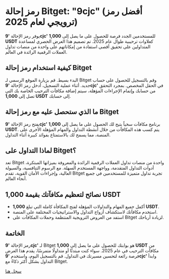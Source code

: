 # رمز إحالة Bitget: "9cjc" (أفضل رمز ترويجي لعام 2025)

يوفر رمز الإحالة **'9cjc'** للمستخدمين الجدد فرصة للحصول على ما يصل إلى **1,000 USDT** كعلاوات ترحيبية طوال عام 2025. تم تصميم هذا العرض الحصري لمساعدة المتداولين على تحقيق أقصى استفادة من إمكاناتهم على واحدة من منصات تداول العملات الرقمية الرائدة في العالم.

## كيفية استخدام رمز إحالة Bitget

البدء بسيط. قم بزيارة الموقع الرسمي لـ Bitget وقم بالتسجيل للحصول على حساب جديد. أثناء عملية التسجيل، أدخل رمز الإحالة **'9cjc'** في الحقل المخصص. بمجرد التحقق من حسابك وإتمام الإجراءات المؤهلة، سيتم إضافة مكافآت الترحيب الخاصة بك التي تصل إلى **1,000 USDT** إلى حسابك.

## ما الذي ستحصل عليه مع رمز إحالة Bitget

يفتح رمز الإحالة **'9cjc'** برنامج مكافآت سخياً يتيح لك الحصول على ما يصل إلى **1,000 USDT**. يتم كسب هذه المكافآت من خلال أنشطة التداول والمهام المؤهلة الأخرى على المنصة، مما يسمح لك بالاستمتاع بفوائد كبيرة أثناء التداول.

## لماذا التداول على Bitget؟

تعد Bitget واحدة من منصات تداول العملات الرقمية الرائدة والمعروفة بميزاتها المبتكرة، أدوات التداول المتقدمة، وواجهة المستخدم السهلة. مع الرسوم التنافسية، والسيولة العالية، وإجراءات الأمان القوية، تقدم Bitget تجربة تداول متميزة للمستخدمين في جميع أنحاء العالم.

## نصائح لتعظيم مكافآتك بقيمة 1,000 USDT

- أكمل جميع المهام والتداولات المؤهلة لفتح المكافأة كاملة التي تبلغ **1,000 USDT**.
- استخدم مكافآتك لاستكشاف أزواج التداول والاستراتيجيات المختلفة على المنصة.
- استفد من العروض الترويجية المنتظمة وحملات المكافآت على Bitget لزيادة أرباحك.

## الخاتمة

رمز الإحالة **'9cjc'** لـ Bitget هو بوابتك للحصول على ما يصل إلى **1,000 USDT** من مكافآت الترحيب في عام 2025. سواء كنت مبتدئًا أو متداولًا متمرسًا، يقدم هذا العرض فرصة رائعة لتحسين مسيرتك في التداول. قم بالتسجيل اليوم، واستخدم **'9cjc'** وابدأ التداول بشكل أكثر ذكاءً مع Bitget.

[سجل هنا](https://partner.bitget.com/bg/AJV46Q)
